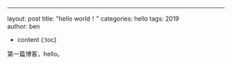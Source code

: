 ﻿---
layout: post
title:  "hello  world！"
categories: hello
tags: 2019  
author: ben 

* content
{:toc}


第一篇博客，hello。

